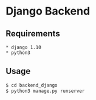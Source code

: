 # Django Backend

## Requirements
```
* django 1.10
* python3
```

## Usage
```bash
$ cd backend_django
$ python3 manage.py runserver
```


